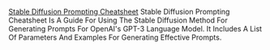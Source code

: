 
[Stable Diffusion Prompting Cheatsheet](https://moritz.pm/posts/parameters)
Stable Diffusion Prompting Cheatsheet Is A Guide For Using The Stable Diffusion Method For Generating Prompts For OpenAI's GPT-3 Language Model. It Includes A List Of Parameters And Examples For Generating Effective Prompts.
